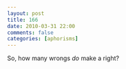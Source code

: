 ```yaml
---
layout: post
title: 166
date: 2010-03-31 22:00
comments: false
categories: [aphorisms]
---
```


So, how many wrongs *do* make a right?

